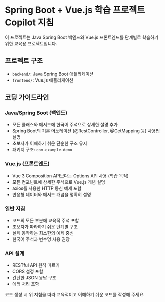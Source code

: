 <!-- Use this file to provide workspace-specific custom instructions to Copilot. For more details, visit https://code.visualstudio.com/docs/copilot/copilot-customization#_use-a-githubcopilotinstructionsmd-file -->

# Spring Boot + Vue.js 학습 프로젝트 Copilot 지침

이 프로젝트는 Java Spring Boot 백엔드와 Vue.js 프론트엔드를 단계별로 학습하기 위한 교육용 프로젝트입니다.

## 프로젝트 구조
- `backend/`: Java Spring Boot 애플리케이션
- `frontend/`: Vue.js 애플리케이션

## 코딩 가이드라인

### Java/Spring Boot (백엔드)
- 모든 클래스와 메서드에 한국어 주석으로 상세한 설명 추가
- Spring Boot의 기본 어노테이션 (@RestController, @GetMapping 등) 사용법 설명
- 초보자가 이해하기 쉬운 단순한 구조 유지
- 패키지 구조: `com.example.demo`

### Vue.js (프론트엔드)
- Vue 3 Composition API보다는 Options API 사용 (학습 목적)
- 모든 컴포넌트에 상세한 주석으로 Vue.js 개념 설명
- axios를 사용한 HTTP 통신 예제 포함
- 반응형 데이터와 메서드 개념을 명확히 설명

### 일반 지침
- 코드의 모든 부분에 교육적 주석 포함
- 초보자가 따라하기 쉬운 단계별 구조
- 실제 동작하는 최소한의 예제 중심
- 한국어 주석과 변수명 사용 권장

### API 설계
- RESTful API 원칙 따르기
- CORS 설정 포함
- 간단한 JSON 응답 구조
- 에러 처리 포함

코드 생성 시 위 지침을 따라 교육적이고 이해하기 쉬운 코드를 작성해 주세요.
